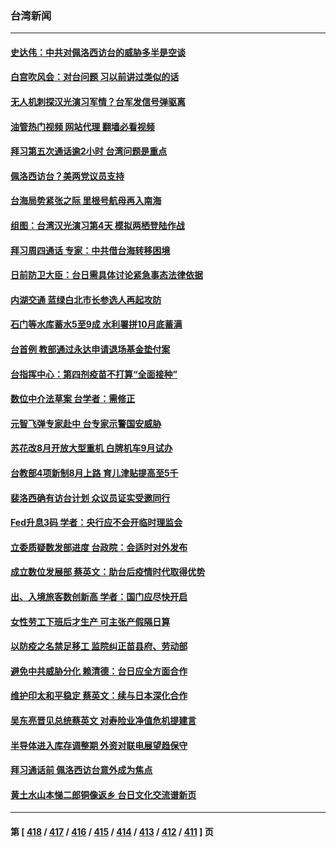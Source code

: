 ### 台湾新闻
---
#### [史达伟：中共对佩洛西访台的威胁多半是空谈](../../pages/ncid1349361/n13791358.md?07291245) 
#### [白宫吹风会：对台问题 习以前讲过类似的话](../../pages/ncid1349361/n13791127.md?07291245) 
#### [无人机刺探汉光演习军情？台军发信号弹驱离](../../pages/ncid1349361/n13791045.md?07291245) 
#### [油管热门视频 网站代理 翻墙必看视频](http://209.222.30.114:81/youtube.html?07291245)
#### [拜习第五次通话逾2小时 台湾问题是重点](../../pages/ncid1349361/n13791055.md?07291245) 
#### [佩洛西访台？美两党议员支持](../../pages/ncid1349361/n13791014.md?07291245) 
#### [台海局势紧张之际 里根号航母再入南海](../../pages/ncid1349361/n13791053.md?07291245) 
#### [组图：台湾汉光演习第4天 模拟两栖登陆作战](../../pages/ncid1349361/n13790768.md?07291245) 
#### [拜习周四通话 专家：中共借台海转移困境](../../pages/ncid1349361/n13791016.md?07291245) 
#### [日前防卫大臣：台日需具体讨论紧急事态法律依据](../../pages/ncid1349361/n13790991.md?07291245) 
#### [内湖交通 蓝绿白北市长参选人再起攻防](../../pages/ncid1349361/n13791037.md?07291245) 
#### [石门等水库蓄水5至9成 水利署拼10月底蓄满](../../pages/ncid1349361/n13790998.md?07291245) 
#### [台首例 教部通过永达申请退场基金垫付案](../../pages/ncid1349361/n13790999.md?07291245) 
#### [台指挥中心：第四剂疫苗不打算“全面接种”](../../pages/ncid1349361/n13790996.md?07291245) 
#### [数位中介法草案 台学者：需修正](../../pages/ncid1349361/n13791002.md?07291245) 
#### [元智飞弹专家赴中 台专家示警国安威胁](../../pages/ncid1349361/n13791021.md?07291245) 
#### [苏花改8月开放大型重机 白牌机车9月试办](../../pages/ncid1349361/n13791025.md?07291245) 
#### [台教部4项新制8月上路 育儿津贴提高至5千](../../pages/ncid1349361/n13791007.md?07291245) 
#### [裴洛西确有访台计划 众议员证实受邀同行](../../pages/ncid1349361/n13790974.md?07291245) 
#### [Fed升息3码 学者：央行应不会开临时理监会](../../pages/ncid1349361/n13790976.md?07291245) 
#### [立委质疑数发部进度 台政院：会适时对外发布](../../pages/ncid1349361/n13790946.md?07291245) 
#### [成立数位发展部 蔡英文：助台后疫情时代取得优势](../../pages/ncid1349361/n13790951.md?07291245) 
#### [出、入境旅客数创新高 学者：国门应尽快开启](../../pages/ncid1349361/n13790948.md?07291245) 
#### [女性劳工下班后才生产 可主张产假隔日算](../../pages/ncid1349361/n13790953.md?07291245) 
#### [以防疫之名禁足移工 监院纠正苗县府、劳动部](../../pages/ncid1349361/n13790954.md?07291245) 
#### [避免中共威胁分化 赖清德：台日应全方面合作](../../pages/ncid1349361/n13790923.md?07291245) 
#### [维护印太和平稳定 蔡英文：续与日本深化合作](../../pages/ncid1349361/n13790864.md?07291245) 
#### [吴东亮晋见总统蔡英文 对寿险业净值危机提建言](../../pages/ncid1349361/n13790895.md?07291245) 
#### [半导体进入库存调整期 外资对联电展望趋保守](../../pages/ncid1349361/n13790897.md?07291245) 
#### [拜习通话前 佩洛西访台意外成为焦点](../../pages/ncid1349361/n13790835.md?07291245) 
#### [黄土水山本悌二郎铜像返乡 台日文化交流谱新页](../../pages/ncid1349361/n13790898.md?07291245) 

---
#### 第 [ [418](./418.md?07291245) / [417](./417.md?07291245) / [416](./416.md?07291245) / [415](./415.md?07291245) / [414](./414.md?07291245) / [413](./413.md?07291245) / [412](./412.md?07291245) / [411](./411.md?07291245) ] 页
